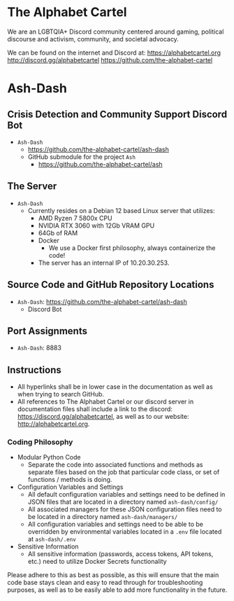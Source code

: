 # The Alphabet Cartel
We are an LGBTQIA+ Discord community centered around gaming, political discourse and activism, community, and societal advocacy.

We can be found on the internet and Discord at:
https://alphabetcartel.org
http://discord.gg/alphabetcartel
https://github.com/the-alphabet-cartel

# Ash-Dash
## Crisis Detection and Community Support Discord Bot
- `Ash-Dash`
  - https://github.com/the-alphabet-cartel/ash-dash
  - GitHub submodule for the project `Ash`
    - https://github.com/the-alphabet-cartel/ash

## The Server
- `Ash-Dash`
  - Currently resides on a Debian 12 based Linux server that utilizes:
    - AMD Ryzen 7 5800x CPU
    - NVIDIA RTX 3060 with 12Gb VRAM GPU
    - 64Gb of RAM
    - Docker
      - We use a Docker first philosophy, always containerize the code!
    - The server has an internal IP of 10.20.30.253.

## Source Code and GitHub Repository Locations
- `Ash-Dash`: https://github.com/the-alphabet-cartel/ash-dash
  - Discord Bot

## Port Assignments
- `Ash-Dash`: 8883

## Instructions
- All hyperlinks shall be in lower case in the documentation as well as when trying to search GitHub.
- All references to The Alphabet Cartel or our discord server in documentation files shall include a link to the discord: https://discord.gg/alphabetcartel, as well as to our website: http://alphabetcartel.org.

### Coding Philosophy
- Modular Python Code
  - Separate the code into associated functions and methods as separate files based on the job that particular code class, or set of functions / methods is doing.
- Configuration Variables and Settings
  - All default configuration variables and settings need to be defined in JSON files that are located in a directory named  `ash-dash/config/`
  - All associated managers for these JSON configuration files need to be located in a directory named `ash-dash/managers/`
  - All configuration variables and settings need to be able to be overridden by environmental variables located in a `.env` file located at `ash-dash/.env`
- Sensitive Information
  - All sensitive information (passwords, access tokens, API tokens, etc.) need to utilize Docker Secrets functionality

Please adhere to this as best as possible, as this will ensure that the main code base stays clean and easy to read through for troubleshooting purposes, as well as to be easily able to add more functionality in the future.
